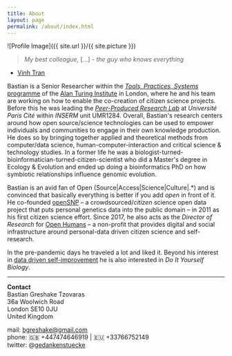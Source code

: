 ```yaml
---
title: About
layout: page
permalink: /about/index.html
---
```

<style>
img { width: 50%; margin: 0 auto; display: block; }
</style>

![Profile Image]({{ site.url }}/{{ site.picture }})

> *My best colleague,* […] *- the guy who knows everything*

- [Vinh Tran](https://trvinh.github.io/2017/04/20/how-i-met-r/)

Bastian is a Senior Researcher within the [_Tools, Practices, Systems_ programme](https://www.turing.ac.uk/research/research-programmes/tools-practices-and-systems) of the [Alan Turing Institute](https://www.turing.ac.uk) in London, where he and his team are working on how to enable the co-creation of citizen science projects. Before this he was leading the [_Peer-Produced Research Lab_](https://peer-produced.science/) at _Université Paris Cité_ within _INSERM_ unit UMR1284. Overall, Bastian's research centers around how open source/science technologies can be used to empower individuals and communities to engage in their own knowledge production. He does so by bringing together applied and theoretical methods from computer/data science, human-computer-interaction and critical science & technology studies. In a former life he was a biologist-turned-bioinformatician-turned-citizen-scientist who did a Master's degree in Ecology & Evolution and ended up doing a bioinformatics PhD on how symbiotic relationships influence genomic evolution.

Bastian is an avid fan of Open \(Source\|Access\|Science\|Culture\|.\*\) and is convinced that basically everything is better if you add *open* in front of it. He co-founded [openSNP](https://opensnp.org) – a crowdsourced/*citizen* science open data project that puts personal genetics data into the public domain – in 2011 as his first citizen science effort. Since 2017, he also acts as the *Director of Research* for [Open Humans](https://openhumans.org) – a non-profit that provides digital and social infrastructure around personal-data driven citizen science and self-research.

In the pre-pandemic days he traveled a lot and liked it. Beyond his interest in [data driven self-improvement](/quantifiedself/) he is also interested in *Do It Yourself Biology*.

---

**Contact**<br/>
Bastian Greshake Tzovaras<br/>
36a Woolwich Road<br/>
London SE10 0JU<br/>
United Kingdom


mail: bgreshake@gmail.com <br/>
phone: 🇬🇧 +447474646919 | 🇪🇺 +33766752149 <br/>
twitter: @[gedankenstuecke](http://www.twitter.com/gedankenstuecke)
